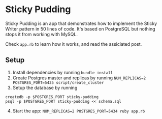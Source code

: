 # Sticky Pudding

Sticky Pudding is an app that demonstrates how to implement the Sticky Writer pattern in 50 lines of code.
It's based on PostgreSQL but nothing stops it from working with MySQL.

Check `app.rb` to learn how it works, and read the assiciated post.

## Setup

1. Install dependencies by running `bundle install`
2. Create Postgres master and replicas by running `NUM_REPLICAS=2 POSTGRES_PORT=5435 script/create_cluster`
3. Setup the database by running

```
createdb -p $POSTGRES_PORT sticky-pudding
psql -p $POSTGRES_PORT sticky-pudding << schema.sql
```

4. Start the app: `NUM_REPLICAS=2 POSTGRES_PORT=5434 ruby app.rb`
